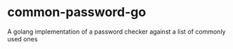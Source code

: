# common-password-go
A golang implementation of a password checker against a list of commonly used ones

